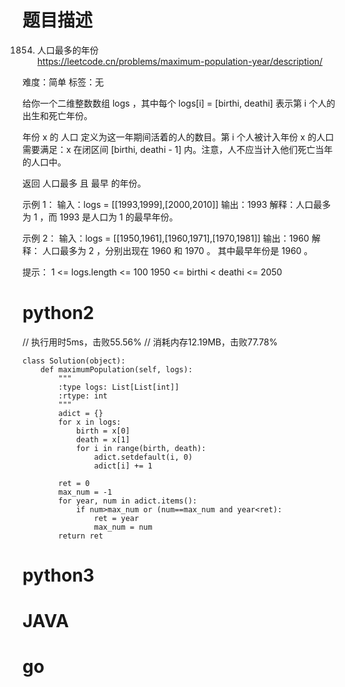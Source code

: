 # 题目描述

1854. 人口最多的年份  
https://leetcode.cn/problems/maximum-population-year/description/  

难度：简单
标签：无

给你一个二维整数数组 logs ，其中每个 logs[i] = [birthi, deathi] 表示第 i 个人的出生和死亡年份。

年份 x 的 人口 定义为这一年期间活着的人的数目。第 i 个人被计入年份 x 的人口需要满足：x 在闭区间 [birthi, deathi - 1] 内。注意，人不应当计入他们死亡当年的人口中。

返回 人口最多 且 最早 的年份。

示例 1：
输入：logs = [[1993,1999],[2000,2010]]
输出：1993
解释：人口最多为 1 ，而 1993 是人口为 1 的最早年份。

示例 2：
输入：logs = [[1950,1961],[1960,1971],[1970,1981]]
输出：1960
解释： 
人口最多为 2 ，分别出现在 1960 和 1970 。
其中最早年份是 1960 。

提示：
1 <= logs.length <= 100
1950 <= birthi < deathi <= 2050

# python2

// 执行用时5ms，击败55.56%
// 消耗内存12.19MB，击败77.78%
```
class Solution(object):
    def maximumPopulation(self, logs):
        """
        :type logs: List[List[int]]
        :rtype: int
        """
        adict = {}
        for x in logs:
            birth = x[0]
            death = x[1]
            for i in range(birth, death):
                adict.setdefault(i, 0)
                adict[i] += 1
        
        ret = 0
        max_num = -1
        for year, num in adict.items():
            if num>max_num or (num==max_num and year<ret):
                ret = year
                max_num = num
        return ret
```

# python3 

# JAVA

# go
